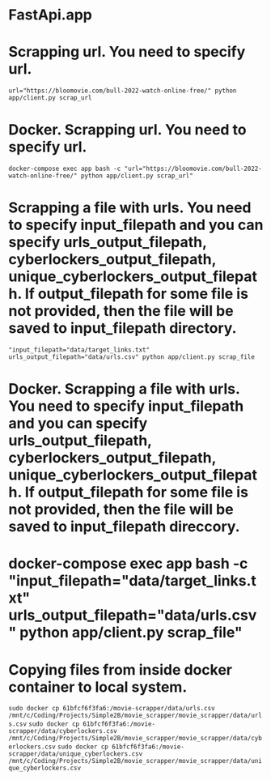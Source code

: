 # FastApi.app

# Scrapping url. You need to specify url.

`url="https://bloomovie.com/bull-2022-watch-online-free/" python app/client.py scrap_url`

# Docker. Scrapping url. You need to specify url.

`docker-compose exec app bash -c "url="https://bloomovie.com/bull-2022-watch-online-free/" python app/client.py scrap_url"`

# Scrapping a file with urls. You need to specify input_filepath and you can specify urls_output_filepath, cyberlockers_output_filepath, unique_cyberlockers_output_filepath. If output_filepath for some file is not provided, then the file will be saved to input_filepath directory.

`"input_filepath="data/target_links.txt" urls_output_filepath="data/urls.csv" python app/client.py scrap_file`

# Docker. Scrapping a file with urls. You need to specify input_filepath and you can specify urls_output_filepath, cyberlockers_output_filepath, unique_cyberlockers_output_filepath. If output_filepath for some file is not provided, then the file will be saved to input_filepath direccory.

# docker-compose exec app bash -c "input_filepath="data/target_links.txt" urls_output_filepath="data/urls.csv" python app/client.py scrap_file"

# Copying files from inside docker container to local system.

`sudo docker cp 61bfcf6f3fa6:/movie-scrapper/data/urls.csv /mnt/c/Coding/Projects/Simple2B/movie_scrapper/movie_scrapper/data/urls.csv`
`sudo docker cp 61bfcf6f3fa6:/movie-scrapper/data/cyberlockers.csv /mnt/c/Coding/Projects/Simple2B/movie_scrapper/movie_scrapper/data/cyberlockers.csv`
`sudo docker cp 61bfcf6f3fa6:/movie-scrapper/data/unique_cyberlockers.csv /mnt/c/Coding/Projects/Simple2B/movie_scrapper/movie_scrapper/data/unique_cyberlockers.csv`

